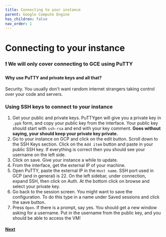 ```yaml
---
title: Connecting to your instance
parent: Google Compute Engine
has_children: false
nav_order: 1
---
```


# Connecting to your instance

### ❗ We will only cover connecting to GCE using PuTTY

#### Why use PuTTY and private keys and all that?

Security. You usually don't want random internet strangers taking control over your code and servers.

### Using SSH keys to connect to your instance

1. Get your public and private keys. PuTTYgen will give you a private key in `.ppk` form, and copy your public key from the interface. Your public key should start with `ssh-rsa` and end with your key comment. **Goes without saying, your should keep your private key private.**
2. Go to your instance on GCP and click on the edit button. Scroll down to the SSH Keys section. Click on the `Add item` button and paste in your public SSH key. If everything is correct then you should see your username on the left side.
3. Click on save. Give your instance a while to update.
4. From the interface, get the external IP of your machine.
5. Open PuTTY, paste the external IP in the `Host name`. SSH port used in GCP (and in general) is 22. On the left sidebar, under connection, expand SSH, then click on Auth. At the bottom click on browse and select your private key.
6. Go back to the session screen. You might want to save the configuration. To do this type in a name under Saved sessions and click the save button.
7. Press `Open`. If there is a prompt, say yes. You should get a new window asking for a username. Put in the username from the public key, and you should be able to access the VM!

#### [Next](Flask.md)
